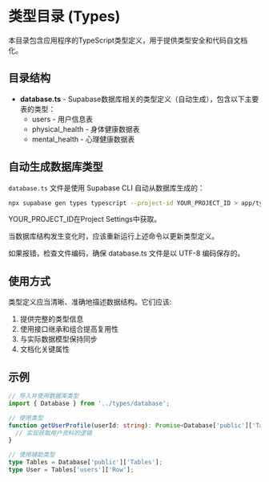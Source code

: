 # 类型目录 (Types)

本目录包含应用程序的TypeScript类型定义，用于提供类型安全和代码自文档化。

## 目录结构

- **database.ts** - Supabase数据库相关的类型定义（自动生成），包含以下主要表的类型：
  - users - 用户信息表
  - physical_health - 身体健康数据表
  - mental_health - 心理健康数据表

## 自动生成数据库类型

`database.ts` 文件是使用 Supabase CLI 自动从数据库生成的：

```bash
npx supabase gen types typescript --project-id YOUR_PROJECT_ID > app/types/database.ts
```
YOUR_PROJECT_ID在Project Settings中获取。

当数据库结构发生变化时，应该重新运行上述命令以更新类型定义。

如果报错，检查文件编码，确保 database.ts 文件是以 UTF-8 编码保存的。

## 使用方式

类型定义应当清晰、准确地描述数据结构。它们应该:

1. 提供完整的类型信息
2. 使用接口继承和组合提高复用性
3. 与实际数据模型保持同步
4. 文档化关键属性

## 示例

```typescript
// 导入并使用数据库类型
import { Database } from '../types/database';

// 使用类型
function getUserProfile(userId: string): Promise<Database['public']['Tables']['users']['Row']> {
  // 实现获取用户资料的逻辑
}

// 使用辅助类型
type Tables = Database['public']['Tables'];
type User = Tables['users']['Row'];
``` 